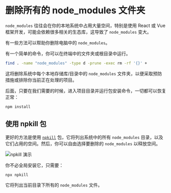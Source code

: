 # 删除所有的 node_modules 文件夹

`node_modules` 往往会在你的本地系统中占用大量空间，特别是使用 React 或 Vue 框架开发，可能会依赖很多相关的生态库，这导致了 `node_modules` 变大。

有一些方法可以帮助你删除电脑中的 `node_modules`。

有一个简单的命令，你可以在终端中的文件夹或根目录中运行。

```bash
find . -name "node_modules" -type d -prune -exec rm -rf '{}' +
```

这将删除系统中每个本地存储库/目录中的 `node_modules` 文件夹，以便采取预防措施或排除你当前正在处理的项目。

后面，只要在我们需要的时候，进入项目目录并运行包安装命令，一切都可以恢复正常：

```bash
npm install
```

## 使用 npkill 包

更好的方法是使用 [`npkill`](https://github.com/voidcosmos/npkill) 包，它将列出系统中的所有 `node_modules` 目录，以及它们占用的空间。然后，你可以自由选择要删除的 `node_modules` 以释放空间。

![npkill 演示](https://camo.githubusercontent.com/fa9316e334b14a26e8c8f5b7777e70cca137a6f21b5e160c2b4df9fcdd730308/68747470733a2f2f6e706b696c6c2e6a732e6f72672f696d672f6e706b696c6c2d64656d6f2d302e332e302e676966)

你不必全局安装它，只需要：

```bash
npx npkill
```

它将列出当前目录下所有的 `node_modules` 文件。
